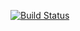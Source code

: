 [![Build Status](https://travis-ci.org/lanzhenw/2048-React-Hook.svg?branch=main)](https://travis-ci.org/lanzhenw/2048-React-Hook)


